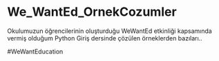 # We_WantEd_OrnekCozumler

Okulumuzun öğrencilerinin oluşturduğu WeWantEd etkinliği kapsamında vermiş olduğum Python Giriş dersinde çözülen örneklerden bazıları..

#WeWantEducation

